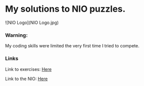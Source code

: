 # My solutions to NIO puzzles.

![NIO Logo](NIO Logo.jpg)

### Warning:
My coding skills were limited the very first time I tried to compete.

### Links
Link to exercises: [Here](https://drive.google.com/open?id=1HnvJJdN1DkG7YCVhGvBQvOiR-0e3RUlp)

Link to the NIO: [Here](https://www.informaticaolympiade.nl/)